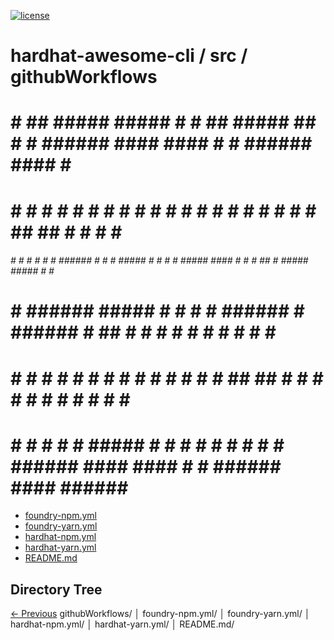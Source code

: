 
[![license](https://img.shields.io/github/license/jamesisaac/react-native-background-task.svg)](https://opensource.org/licenses/MIT)


# hardhat-awesome-cli / src / githubWorkflows

#    #   ##   #####  #####  #    #   ##   #####         ##   #    # ######  ####   ####  #    # ######        ####  #      # 
#    #  #  #  #    # #    # #    #  #  #    #          #  #  #    # #      #      #    # ##  ## #            #    # #      # 
###### #    # #    # #    # ###### #    #   #   ##### #    # #    # #####   ####  #    # # ## # #####  ##### #      #      # 
#    # ###### #####  #    # #    # ######   #         ###### # ## # #           # #    # #    # #            #      #      # 
#    # #    # #   #  #    # #    # #    #   #         #    # ##  ## #      #    # #    # #    # #            #    # #      # 
#    # #    # #    # #####  #    # #    #   #         #    # #    # ######  ####   ####  #    # ######        ####  ###### # 


 - [foundry-npm.yml](./foundry-npm.yml) - [foundry-yarn.yml](./foundry-yarn.yml) - [hardhat-npm.yml](./hardhat-npm.yml) - [hardhat-yarn.yml](./hardhat-yarn.yml) - [README.md](./README.md)
## Directory Tree
[<- Previous](https://github.com/marc-aurele-besner/hardhat-awesome-cli.git)
githubWorkflows/
   │   foundry-npm.yml/
   │   foundry-yarn.yml/
   │   hardhat-npm.yml/
   │   hardhat-yarn.yml/
   │   README.md/

